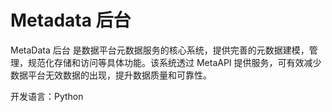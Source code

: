 # Metadata 后台


MetaData 后台 是数据平台元数据服务的核心系统，提供完善的元数据建模，管理，规范化存储和访问等具体功能。该系统透过 MetaAPI 提供服务，可有效减少数据平台无效数据的出现，提升数据质量和可靠性。

开发语言：Python
